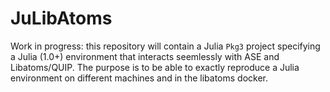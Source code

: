 # JuLibAtoms

Work in progress: this repository will contain a Julia `Pkg3` project specifying a 
Julia (1.0+) environment that interacts seemlessly with ASE and Libatoms/QUIP.
The purpose is to be able to exactly reproduce a Julia environment on different
machines and in the libatoms docker.

